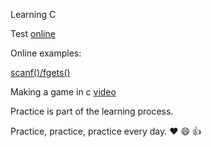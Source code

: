 Learning C

Test [online](https://taas.trust-in-soft.com/tsnippet/#)

Online examples:

[scanf()/fgets()](http://sekrit.de/webdocs/c/beginners-guide-away-from-scanf.html)

Making a game in c [video](https://www.youtube.com/watch?v=3zFFrBSdBvA)

Practice is part of the learning process.

Practice, practice, practice every day. :heart: :smile:  :thumbsup:

